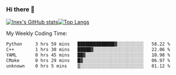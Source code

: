 ### Hi there 👋
[![lnex's GitHub stats](https://github-readme-stats.vercel.app/api?username=lnexenl&count_private=true&show_icons=true)](https://github.com/anuraghazra/github-readme-stats)[![Top Langs](https://github-readme-stats.vercel.app/api/top-langs/?username=lnexenl&layout=compact&langs_count=8&exclude_repo=32-bit-MIPS-CPU)](https://github.com/anuraghazra/github-readme-stats)

My Weekly Coding Time:
<!--START_SECTION:waka-->

```txt
Python     3 hrs 59 mins   ██████████████▓░░░░░░░░░░   58.22 %
C++        1 hrs 30 mins   █████▓░░░░░░░░░░░░░░░░░░░   22.06 %
YAML       0 hrs 45 mins   ██▓░░░░░░░░░░░░░░░░░░░░░░   10.98 %
CMake      0 hrs 29 mins   █▓░░░░░░░░░░░░░░░░░░░░░░░   06.97 %
unknown    0 hrs 5 mins    ▒░░░░░░░░░░░░░░░░░░░░░░░░   01.12 %
```

<!--END_SECTION:waka-->
